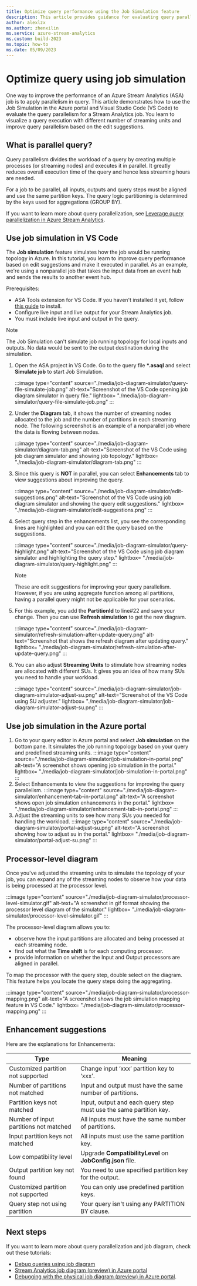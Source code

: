 ```yaml
---
title: Optimize query performance using the Job Simulation feature
description: This article provides guidance for evaluating query parallelism and optimizing query execution using the Job Simulation.
author: alexlzx
ms.author: zhenxilin
ms.service: azure-stream-analytics
ms.custom: build-2023
ms.topic: how-to
ms.date: 05/09/2023
---
```


# Optimize query using job simulation

One way to improve the performance of an Azure Stream Analytics (ASA) job is to apply parallelism in query. This article demonstrates how to use the Job Simulation in the Azure portal and Visual Studio Code (VS Code) to evaluate the query parallelism for a Stream Analytics job. You learn to visualize a query execution with different number of streaming units and improve query parallelism based on the edit suggestions. 

## What is parallel query?

Query parallelism divides the workload of a query by creating multiple processes (or streaming nodes) and executes it in parallel. It greatly reduces overall execution time of the query and hence less streaming hours are needed.  

For a job to be parallel, all inputs, outputs and query steps must be aligned and use the same partition keys. The query logic partitioning is determined by the keys used for aggregations (GROUP BY). 

If you want to learn more about query parallelization, see [Leverage query parallelization in Azure Stream Analytics](stream-analytics-parallelization.md).


## Use job simulation in VS Code

The **Job simulation** feature simulates how the job would be running topology in Azure. In this tutorial, you learn to improve query performance based on edit suggestions and make it executed in parallel. As an example, we're using a nonparallel job that takes the input data from an event hub and sends the results to another event hub.

Prerequisites: 
* ASA Tools extension for VS Code. If you haven't installed it yet, follow [this guide](quick-create-visual-studio-code.md) to install. 
* Configure live input and live output for your Stream Analytics job. 
* You must include live input and output in the query.

> [!NOTE]
> The Job Simulation can't simulate job running topology for local inputs and outputs. No data would be sent to the output destination during the simulation.

1. Open the ASA project in VS Code. Go to the query file **\*.asaql** and select **Simulate job** to start Job Simulation.

    :::image type="content" source="./media/job-diagram-simulator/query-file-simulate-job.png" alt-text="Screenshot of the VS Code opening job diagram simulator in query file." lightbox= "./media/job-diagram-simulator/query-file-simulate-job.png" :::

2. Under the **Diagram** tab, it shows the number of streaming nodes allocated to the job and the number of partitions in each streaming node. The following screenshot is an example of a nonparallel job where the data is flowing between nodes.

    :::image type="content" source="./media/job-diagram-simulator/diagram-tab.png" alt-text="Screenshot of the VS Code using job diagram simulator and showing job topology." lightbox= "./media/job-diagram-simulator/diagram-tab.png" :::

3. Since this query is **NOT** in parallel, you can select **Enhancements** tab to view suggestions about improving the query.
    
    :::image type="content" source="./media/job-diagram-simulator/edit-suggestions.png" alt-text="Screenshot of the VS Code using job diagram simulator and showing the query edit suggestions." lightbox= "./media/job-diagram-simulator/edit-suggestions.png" :::

4. Select query step in the enhancements list, you see the corresponding lines are highlighted and you can edit the query based on the suggestions.

    :::image type="content" source="./media/job-diagram-simulator/query-highlight.png" alt-text="Screenshot of the VS Code using job diagram simulator and highlighting the query step." lightbox= "./media/job-diagram-simulator/query-highlight.png" :::

    > [!NOTE] 
    > These are edit suggestions for improving your query parallelism. However, if you are using aggregate function among all partitions, having a parallel query might not be applicable for your scenarios. 

5. For this example, you add the **PartitionId** to line#22 and save your change. Then you can use **Refresh simulation** to get the new diagram. 

    :::image type="content" source="./media/job-diagram-simulator/refresh-simulation-after-update-query.png" alt-text="Screenshot that shows the refresh diagram after updating query." lightbox= "./media/job-diagram-simulator/refresh-simulation-after-update-query.png" :::


6. You can also adjust **Streaming Units** to stimulate how streaming nodes are allocated with different SUs. It gives you an idea of how many SUs you need to handle your workload.
    
    :::image type="content" source="./media/job-diagram-simulator/job-diagram-simulator-adjust-su.png" alt-text="Screenshot of the VS Code using SU adjuster." lightbox= "./media/job-diagram-simulator/job-diagram-simulator-adjust-su.png" :::

## Use job simulation in the Azure portal

1. Go to your query editor in Azure portal and select **Job simulation** on the bottom pane. It simulates the job running topology based on your query and predefined streaming units. 
    :::image type="content" source="./media/job-diagram-simulator/job-simulation-in-portal.png" alt-text="A screenshot shows opening job simulation in the portal." lightbox= "./media/job-diagram-simulator/job-simulation-in-portal.png" :::
2. Select Enhancements to view the suggestions for improving the query parallelism. 
    :::image type="content" source="./media/job-diagram-simulator/enhancement-tab-in-portal.png" alt-text="A screenshot shows open job simulation enhancements in the portal." lightbox= "./media/job-diagram-simulator/enhancement-tab-in-portal.png" :::
5. Adjust the streaming units to see how many SUs you needed for handling the workload.
    :::image type="content" source="./media/job-diagram-simulator/portal-adjust-su.png" alt-text="A screenshot showing how to adjust su in the portal." lightbox= "./media/job-diagram-simulator/portal-adjust-su.png" ::: 


## Processor-level diagram

Once you've adjusted the streaming units to simulate the topology of your job, you can expand any of the streaming nodes to observe how your data is being processed at the processor level.

:::image type="content" source="./media/job-diagram-simulator/processor-level-simulator.gif" alt-text="A screenshot in gif format showing the processor level diagram of the simulator." lightbox= "./media/job-diagram-simulator/processor-level-simulator.gif" :::

The processor-level diagram allows you to: 
* observe how the input partitions are allocated and being processed at each streaming node.
* find out what the **Time shift** is for each computing processor.
* provide information on whether the Input and Output processors are aligned in parallel.

To map the processor with the query step, double select on the diagram. This feature helps you locate the query steps doing the aggregating. 

:::image type="content" source="./media/job-diagram-simulator/processor-mapping.png" alt-text="A screenshot shows the job simulation mapping feature in VS Code." lightbox= "./media/job-diagram-simulator/processor-mapping.png" :::

## Enhancement suggestions

Here are the explanations for Enhancements: 

| **Type**  | **Meaning**  |
| --------- | --------- |
| Customized partition not supported | Change input ‘xxx’ partition key to ‘xxx’. |
| Number of partitions not matched   | Input and output must have the same number of partitions. |
| Partition keys not matched    | Input, output and each query step must use the same partition key. |
| Number of input partitions not matched | All inputs must have the same number of partitions. |
| Input partition keys not matched | All inputs must use the same partition key. |
| Low compatibility level | Upgrade **CompatibilityLevel** on **JobConfig.json** file. |
| Output partition key not found | You need to use specified partition key for the output. |
| Customized partition not supported | You can only use predefined partition keys.  |
| Query step not using partition | Your query isn't using any PARTITION BY clause. |

## Next steps
If you want to learn more about query parallelization and job diagram, check out these tutorials: 

* [Debug queries using job diagram](debug-locally-using-job-diagram-vs-code.md)
* [Stream Analytics job diagram (preview) in Azure portal](./job-diagram-with-metrics.md)
* [Debugging with the physical job diagram (preview) in Azure portal](./stream-analytics-job-physical-diagram-with-metrics.md).
